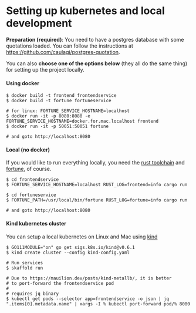 # Setting up kubernetes and local development

**Preparation (required)**: You need to have a postgres database with some quotations loaded.
You can follow the instructions at https://github.com/caulagi/postgres-quotation.

You can also **choose one of the options below** (they all do the same thing)
for setting up the project locally.


#### Using docker

```shell
$ docker build -t frontend frontendservice
$ docker build -t fortune fortuneservice

# for linux: FORTUNE_SERVICE_HOSTNAME=localhost
$ docker run -it -p 8080:8080 -e FORTUNE_SERVICE_HOSTNAME=docker.for.mac.localhost frontend
$ docker run -it -p 50051:50051 fortune

# and goto http://localhost:8080
```

#### Local (no docker)

If you would like to run everything locally, you need the
[rust toolchain](https://rustup.rs/) and [fortune][fortune], of course.

```shell
$ cd frontendservice
$ FORTUNE_SERVICE_HOSTNAME=localhost RUST_LOG=frontend=info cargo run

$ cd fortuneservice
$ FORTUNE_PATH=/usr/local/bin/fortune RUST_LOG=fortune=info cargo run

# and goto http://localhost:8080
```

#### Kind kubernetes cluster

You can setup a local kubernetes on Linux and Mac using [kind][kind]

```shell
$ GO111MODULE="on" go get sigs.k8s.io/kind@v0.6.1
$ kind create cluster --config kind-config.yaml

# Run services
$ skaffold run

# Due to https://mauilion.dev/posts/kind-metallb/, it is better
# to port-forward the frontendservice pod
#
# requires jq binary
$ kubectl get pods --selector app=frontendservice -o json | jq  ".items[0].metadata.name" | xargs -I % kubectl port-forward pod/% 8080
```

[kind]: https://github.com/kubernetes-sigs/kind
[fortune]: https://en.wikipedia.org/wiki/Fortune_%28Unix%29
